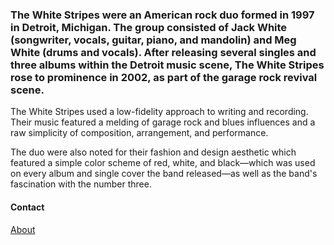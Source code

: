 
<div class="about-container" id="about">
    <div class="about">
        <div id="hero">
            <figure></figure>
        </div>
        <div class="about__content-section">
            <h3 class="txt-anim"><strong>The White Stripes </strong>were an American rock duo formed in 1997 in Detroit, Michigan. The group consisted of Jack White (songwriter, vocals, guitar, piano, and mandolin) and Meg White (drums and vocals). After releasing several singles and three albums within the Detroit music scene, The White Stripes rose to prominence in 2002, as part of the garage rock revival scene. </h3>
            <p class="txt-anim content__p1">The White Stripes used a low-fidelity approach to writing and recording. Their music featured a melding of garage rock and blues influences and a raw simplicity of composition, arrangement, and performance. </p>
            <p class="txt-anim content__p2">The duo were also noted for their fashion and design aesthetic which featured a simple color scheme of red, white, and black—which was used on every album and single cover the band released—as well as the band's fascination with the number three.</p>
            <div class="contact">
                <h4 class="txt-anim">Contact</h4>
                <a href="#"><i class="fab fa-facebook"></i></a>
                <a href="#"><i class="fab fa-instagram"></i></a>
                <a href="#"><i class="far fa-envelope"></i></a>
            </div>
        </div>
        <div class="about__title-section">
            <a href="#" class="btn btn__about">About</a>
            <div class="seperator"></div>
        </div>
    </div>
</div>
